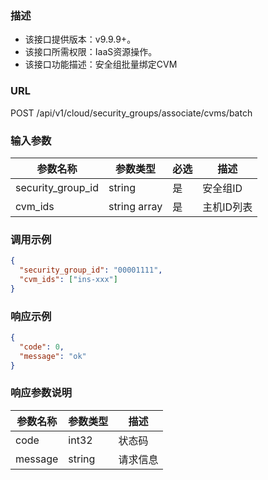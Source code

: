 ### 描述

- 该接口提供版本：v9.9.9+。
- 该接口所需权限：IaaS资源操作。
- 该接口功能描述：安全组批量绑定CVM

### URL

POST /api/v1/cloud/security_groups/associate/cvms/batch

### 输入参数

| 参数名称              | 参数类型         | 必选 | 描述     |
|-------------------|--------------|----|--------|
| security_group_id | string       | 是  | 安全组ID  |
| cvm_ids           | string array | 是  | 主机ID列表 |

### 调用示例

```json
{
  "security_group_id": "00001111",
  "cvm_ids": ["ins-xxx"]
}
```

### 响应示例

```json
{
  "code": 0,
  "message": "ok"
}
```

### 响应参数说明

| 参数名称    | 参数类型   | 描述   |
|---------|--------|------|
| code    | int32  | 状态码  |
| message | string | 请求信息 |
